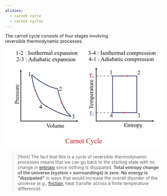 ```yaml
---
aliases:
  - carnot cycle
  - carnot cycles
---
```

The carnot cycle consists of four stages involving reversible thermodynamic processes.

![](../../z_images/Pasted%20image%2020250727141038.png)

> [!hint]
> The fact that this is a cycle of reversible thermodynamic processes means that we can go back to the starting state with no change in [entropy](5.%20Entropy.md) since nothing is dissipated.
> **Total entropy change of the universe (system + surroundings) is zero**. 
> **No energy is "dissipated"** in ways that would increase the overall disorder of the universe (e.g., [friction](../Mechanics/5.%20Friction.md), heat transfer across a finite temperature difference).
